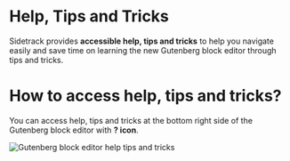 # Help, Tips and Tricks

Sidetrack provides **accessible help, tips and tricks** to help you navigate easily and save time on learning the new Gutenberg block editor through tips and tricks.

# How to access help, tips and tricks?

You can access help, tips and tricks at the bottom right side of the Gutenberg block editor with **? icon**.

![Gutenberg block editor help tips and tricks](https://cldup.com/Vhy3DPSvH1.gif)